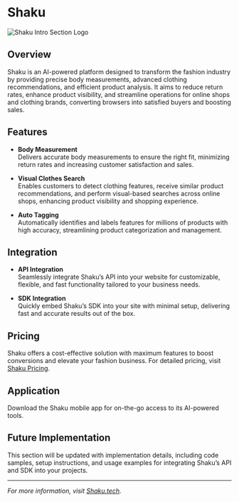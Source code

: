 # Shaku

![Shaku Intro Section Logo](https://shaku.tech/_next/image?url=%2Flogo%2Fnew-logo.png&w=96&q=75)

## Overview

Shaku is an AI-powered platform designed to transform the fashion industry by providing precise body measurements, advanced clothing recommendations, and efficient product analysis. It aims to reduce return rates, enhance product visibility, and streamline operations for online shops and clothing brands, converting browsers into satisfied buyers and boosting sales.


## Features

- **Body Measurement**  
  Delivers accurate body measurements to ensure the right fit, minimizing return rates and increasing customer satisfaction and sales.  

- **Visual Clothes Search**  
  Enables customers to detect clothing features, receive similar product recommendations, and perform visual-based searches across online shops, enhancing product visibility and shopping experience.  

- **Auto Tagging**  
  Automatically identifies and labels features for millions of products with high accuracy, streamlining product categorization and management.  

## Integration

- **API Integration**  
  Seamlessly integrate Shaku’s API into your website for customizable, flexible, and fast functionality tailored to your business needs.  

- **SDK Integration**  
  Quickly embed Shaku’s SDK into your site with minimal setup, delivering fast and accurate results out of the box.  

## Pricing

Shaku offers a cost-effective solution with maximum features to boost conversions and elevate your fashion business. For detailed pricing, visit [Shaku Pricing](https://shaku.tech/#pricing).


## Application

Download the Shaku mobile app for on-the-go access to its AI-powered tools.


## Future Implementation

This section will be updated with implementation details, including code samples, setup instructions, and usage examples for integrating Shaku’s API and SDK into your projects.

---

*For more information, visit [Shaku.tech](https://shaku.tech).*
